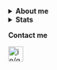 <details>
<summary><b>About me</b></summary>
<p>Mi nombre es Gabriel Re, tengo 23 años y estudio Licenciatura en Analista de Sistemas en la UBA.</p>

<p>A lo largo de mis cursadas trabaje con: <b>C, Smalltalk, Java, Rust, Python, Julia, SQL, Dynamo</b>.</p>

<p>Actualmente estoy trabajando como desarrollador en solidity (jornada parcial). Combinando herramientas como React, Hardhat, AWS, DynamoDB entre otros</p>

---

<p align="center">
<img src="https://i.pinimg.com/736x/9d/d3/93/9dd3938f65d2987751535e963fa4a41c.jpg" alt="About me" width="400px">
</details>

<details>
<summary><b>Stats</b></summary>

<a href="https://github.com/anuraghazra/github-readme-stats">
  <img align="center" src="https://github-readme-stats.vercel.app/api?username=gabriel-re&include_all_commits=true&count_private=true&show_icons=true&theme=great-gatsby" />
</a>
<a href="https://github.com/anuraghazra/convoychat">
  <img align="center" src="https://github-readme-stats.vercel.app/api/top-langs/?username=gabriel-re&langs_count=10&layout=compact&theme=great-gatsby" />
</a>

</details>

<b>Contact me</b>

<a href="https://www.linkedin.com/in/gabriel-re-b076441b3/">
<img align="left" alt="in/gabriel-re/" height="30px" src="https://image.flaticon.com/icons/png/512/174/174857.png"/>
</a>
